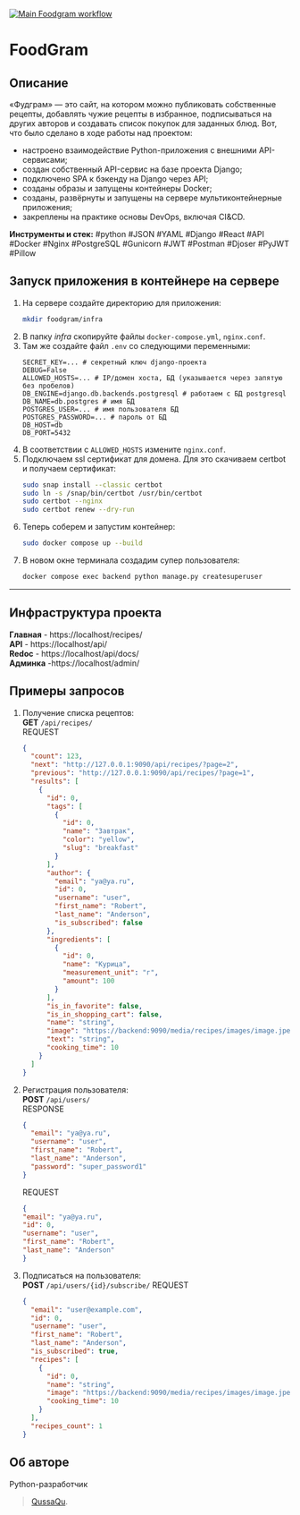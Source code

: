 [![Main Foodgram workflow](https://github.com/QussaQu/foodgram/actions/workflows/main.yml/badge.svg)](https://github.com/QussaQu/foodgram/actions/workflows/main.yml)

# FoodGram

## Описание
«Фудграм» — это сайт, на котором можно публиковать собственные рецепты, добавлять чужие рецепты в избранное, подписываться на других авторов и создавать список покупок для заданных блюд.
Вот, что было сделано в ходе работы над проектом:
- настроено взаимодействие Python-приложения с внешними API-сервисами;
- создан собственный API-сервис на базе проекта Django;
- подключено SPA к бэкенду на Django через API;
- созданы образы и запущены контейнеры Docker;
- созданы, развёрнуты и запущены на сервере мультиконтейнерные приложения;
- закреплены на практике основы DevOps, включая CI&CD.

**Инструменты и стек:** #python #JSON #YAML #Django #React #API #Docker #Nginx #PostgreSQL #Gunicorn #JWT #Postman #Djoser #PyJWT #Pillow

## Запуск приложения в контейнере на сервере
1. На сервере создайте директорию для приложения:
    ```bash
    mkdir foodgram/infra
    ```
2. В папку _infra_ скопируйте файлы `docker-compose.yml`, `nginx.conf`.
3. Там же создайте файл `.env` со следующими переменными:
   ```
   SECRET_KEY=... # секретный ключ django-проекта
   DEBUG=False
   ALLOWED_HOSTS=... # IP/домен хоста, БД (указывается через запятую без пробелов)
   DB_ENGINE=django.db.backends.postgresql # работаем с БД postgresql
   DB_NAME=db.postgres # имя БД
   POSTGRES_USER=... # имя пользователя БД
   POSTGRES_PASSWORD=... # пароль от БД
   DB_HOST=db
   DB_PORT=5432
   ```
4. В соответствии с `ALLOWED_HOSTS` измените `nginx.conf`.
5. Подключаем ssl сертификат для домена. Для это скачиваем certbot и получаем сертификат:
   ```bash
   sudo snap install --classic certbot
   sudo ln -s /snap/bin/certbot /usr/bin/certbot
   sudo certbot --nginx
   sudo certbot renew --dry-run
   ```
6. Теперь соберем и запустим контейнер:
   ```bash
   sudo docker compose up --build
   ```
7. В новом окне терминала создадим супер пользователя:
   ```bash
   docker compose exec backend python manage.py createsuperuser
   ```

------------------------------------------------------------------

## Инфраструктура проекта
**Главная** - https://localhost/recipes/ \
**API** - https://localhost/api/ \
**Redoc** - https://localhost/api/docs/ \
**Админка** -https://localhost/admin/

## Примеры запросов
1. Получение списка рецептов: \
   **GET** `/api/recipes/` \
   REQUEST
   ```json
   {
     "count": 123,
     "next": "http://127.0.0.1:9090/api/recipes/?page=2",
     "previous": "http://127.0.0.1:9090/api/recipes/?page=1",
     "results": [
       {
         "id": 0,
         "tags": [
           {
             "id": 0,
             "name": "Завтрак",
             "color": "yellow",
             "slug": "breakfast"
           }
         ],
         "author": {
           "email": "ya@ya.ru",
           "id": 0,
           "username": "user",
           "first_name": "Robert",
           "last_name": "Anderson",
           "is_subscribed": false
         },
         "ingredients": [
           {
             "id": 0,
             "name": "Курица",
             "measurement_unit": "г",
             "amount": 100
           }
         ],
         "is_in_favorite": false,
         "is_in_shopping_cart": false,
         "name": "string",
         "image": "https://backend:9090/media/recipes/images/image.jpeg",
         "text": "string",
         "cooking_time": 10
       }
     ]
   }
   ```
2. Регистрация пользователя: \
   **POST** `/api/users/` \
   RESPONSE
   ```json
   {
     "email": "ya@ya.ru",
     "username": "user",
     "first_name": "Robert",
     "last_name": "Anderson",
     "password": "super_password1"
   }
   ```
   REQUEST
   ```json
   {
   "email": "ya@ya.ru",
   "id": 0,
   "username": "user",
   "first_name": "Robert",
   "last_name": "Anderson"
   }
   ```
3. Подписаться на пользователя: \
   **POST** `/api/users/{id}/subscribe/`
   REQUEST
   ```json
   {
     "email": "user@example.com",
     "id": 0,
     "username": "user",
     "first_name": "Robert",
     "last_name": "Anderson",
     "is_subscribed": true,
     "recipes": [
       {
         "id": 0,
         "name": "string",
         "image": "https://backend:9090/media/recipes/images/image.jpeg",
         "cooking_time": 10
       }
     ],
     "recipes_count": 1
   }
   ```
## Об авторе
Python-разработчик
>[QussaQu](https://github.com/QussaQu).
